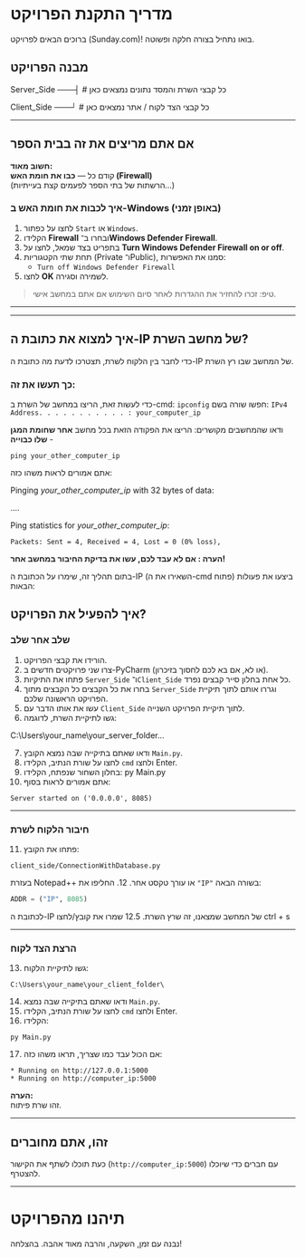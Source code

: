 
# מדריך התקנת הפרויקט  
ברוכים הבאים לפרויקט (Sunday.com)! בואו נתחיל בצורה חלקה ופשוטה.

## מבנה הפרויקט
Server_Side ───┤ # כל קבצי השרת והמסד נתונים נמצאים כאן

Client_Side ───┘ # כל קבצי הצד לקוח / אתר נמצאים כאן


---

## אם אתם מריצים את זה בבית הספר

**חשוב מאוד:**  
קודם כל — **כבו את חומת האש (Firewall)**  
(הרשתות של בתי הספר לפעמים קצת בעייתיות...)

### איך לכבות את חומת האש ב-Windows (באופן זמני)

1. לחצו על כפתור `Start` או `Windows`.
2. הקלידו **Firewall** ובחרו ב־**Windows Defender Firewall**.
3. בתפריט בצד שמאל, לחצו על **Turn Windows Defender Firewall on or off**.
4. תחת שתי הקטגוריות (Private ו־Public), סמנו את האפשרות:
   - `Turn off Windows Defender Firewall`
5. לחצו **OK** לשמירה וסגירה.

>  טיפ: זכרו להחזיר את ההגדרות לאחר סיום השימוש אם אתם במחשב אישי.

---
---
## איך למצוא את כתובת ה-IP של מחשב השרת?

כדי לחבר בין הלקוח לשרת, תצטרכו לדעת מה כתובת ה-IP של המחשב שבו רץ השרת.

### כך תעשו את זה:
כדי לעשות זאת, הריצו במחשב של השרת ב-cmd: 
 ```ipconfig```
חפשו שורה בשם: 
```IPv4 Address. . . . . . . . . . . : your_computer_ip```

ודאו שהמחשבים מקושרים: הריצו את הפקודה הזאת בכל מחשב **אחר שחומת המגן שלו כבוייה** - 

```ping your_other_computer_ip```


אתם אמורים לראות משהו כזה:

Pinging *your_other_computer_ip* with 32 bytes of data:

....

Ping statistics for *your_other_computer_ip*:

    Packets: Sent = 4, Received = 4, Lost = 0 (0% loss),
**הערה : אם לא עבד לכם, עשו את בדיקת החיבור במחשב אחר!**

בתום תהליך זה, שימרו על הכתובת ה-IP (השאירו את ה-cmd פתוח)
ביצעו את פעולות הבאות:

## איך להפעיל את הפרויקט?

### שלב אחר שלב

1. הורידו את קבצי הפרויקט.
2. צרו שני פרויקטים חדשים ב-PyCharm (או לא, אם בא לכם לחסוך בזיכרון).
3. פתחו את התיקיות `Server_Side` ו־`Client_Side` כל אחת בחלון סייר קבצים נפרד.
4. בחרו את כל הקבצים כל הקבצים מתוך `Server_Side` וגררו אותם לתוך תיקיית הפרויקט הראשונה שלכם.
5. עשו את אותו הדבר עם `Client_Side` לתוך תיקיית הפרויקט השנייה.
6. גשו לתיקיית השרת, לדוגמה:

C:\Users\your_name\your_server_folder\...

7. ודאו שאתם בתיקייה שבה נמצא הקובץ `Main.py`.
8. לחצו על שורת הנתיב, הקלידו `cmd` ולחצו Enter.
9. בחלון השחור שנפתח, הקלידו:
py Main.py
10. אתם אמורים לראות בסוף:
 ```
 Server started on ('0.0.0.0', 8085)
 ```

---

### חיבור הלקוח לשרת

11. פתחו את הקובץ:
 ```
 client_side/ConnectionWithDatabase.py
 ```
 בעזרת Notepad++ או עורך טקסט אחר.
12. החליפו את `"IP"` בשורה הבאה:
 ```python
 ADDR = ("IP", 8085)
 ```
 לכתובת ה-IP של המחשב שמצאנו, זה שרץ השרת.
12.5 שמרו את קובץ/לחצו ctrl + s
 
---

### הרצת הצד לקוח

13. גשו לתיקיית הלקוח:
 ```
 C:\Users\your_name\your_client_folder\
 ```
14. ודאו שאתם בתיקייה שבה נמצא `Main.py`.
15. לחצו על שורת הנתיב, הקלידו `cmd` ולחצו Enter.
16. הקלידו:
 ```
 py Main.py
 ```
17. אם הכול עבד כמו שצריך, תראו משהו כזה:
 ```
 * Running on http://127.0.0.1:5000
 * Running on http://computer_ip:5000
 ```

**הערה:**  
זהו שרת פיתוח. 

---

## זהו, אתם מחוברים

כעת תוכלו לשתף את הקישור (`http://computer_ip:5000`) עם חברים כדי שיוכלו להצטרף.

---

# תיהנו מהפרויקט  
נבנה עם זמן, השקעה, והרבה מאוד אהבה. בהצלחה!
